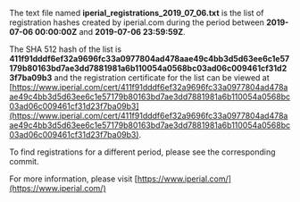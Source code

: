 The text file named **iperial_registrations_2019_07_06.txt** is the list of registration hashes created by iperial.com during the period between **2019-07-06 00:00:00Z** and **2019-07-06 23:59:59Z**.

The SHA 512 hash of the list is **411f91dddf6ef32a9696fc33a0977804ad478aae49c4bb3d5d63ee6c1e57179b80163bd7ae3dd7881981a6b110054a0568bc03ad06c009461cf31d23f7ba09b3** and the registration certificate for the list can be viewed at [https://www.iperial.com/cert/411f91dddf6ef32a9696fc33a0977804ad478aae49c4bb3d5d63ee6c1e57179b80163bd7ae3dd7881981a6b110054a0568bc03ad06c009461cf31d23f7ba09b3](https://www.iperial.com/cert/411f91dddf6ef32a9696fc33a0977804ad478aae49c4bb3d5d63ee6c1e57179b80163bd7ae3dd7881981a6b110054a0568bc03ad06c009461cf31d23f7ba09b3).

To find registrations for a different period, please see the corresponding commit.

For more information, please visit [https://www.iperial.com/](https://www.iperial.com/)
